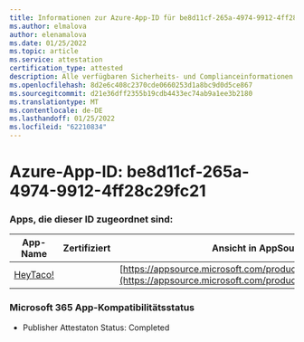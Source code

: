 ```yaml
---
title: Informationen zur Azure-App-ID für be8d11cf-265a-4974-9912-4ff28c29fc21
ms.author: elmalova
author: elenamalova
ms.date: 01/25/2022
ms.topic: article
ms.service: attestation
certification_type: attested
description: Alle verfügbaren Sicherheits- und Complianceinformationen für be8d11cf-265a-4974-9912-4ff28c29fc21.
ms.openlocfilehash: 8d2e6c408c2370cde0660253d1a8bc9d0d5ce867
ms.sourcegitcommit: d21e36dff2355b19cdb4433ec74ab9a1ee3b2180
ms.translationtype: MT
ms.contentlocale: de-DE
ms.lasthandoff: 01/25/2022
ms.locfileid: "62210834"
---
```

# <a name="azure-app-id-be8d11cf-265a-4974-9912-4ff28c29fc21"></a>Azure-App-ID: be8d11cf-265a-4974-9912-4ff28c29fc21


### <a name="apps-associated-with-this-id"></a>Apps, die dieser ID zugeordnet sind:
| **App-Name** | **Zertifiziert** | **Ansicht in AppSource** |
|--------------|---------------|-----------------------|
| [HeyTaco!](https://docs.microsoft.com/microsoft-365-app-certification/forward/WA200001346) |  | [https://appsource.microsoft.com/product/office/WA200001346](https://appsource.microsoft.com/product/office/WA200001346) |

### <a name="microsoft-365-app-compliance-status"></a>Microsoft 365 App-Kompatibilitätsstatus
- Publisher Attestaton Status: Completed
